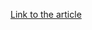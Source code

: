 [Link to the article](https://www.howtogeek.com/205086/beginner-how-to-make-windows-show-file-extensions/)
